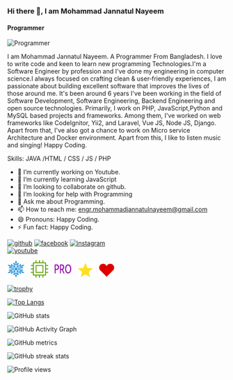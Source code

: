 ### Hi there 👋, I am Mohammad Jannatul Nayeem
#### Programmer
![Programmer]((https://scontent.fdac27-2.fna.fbcdn.net/v/t39.30808-6/288863436_581135543704994_6974785474603472504_n.jpg?_nc_cat=103&ccb=1-7&_nc_sid=e3f864&_nc_eui2=AeHVGs7-RwX2gDnZ1z4bdd6VZagVWjDgts5lqBVaMOC2zv8m-lOqI6Ud2pxSM1B86voUDdfpnsuW_AE5Spg7l5Yh&_nc_ohc=jz13f0xLGkEAX8HNCz3&_nc_ht=scontent.fdac27-2.fna&oh=00_AfBe6AVdXO5sjer4D2tXx9_NQqu3SbCXdd92WiHCed2j2A&oe=63682DC6))

I am Mohammad Jannatul Nayeem. A Programmer From Bangladesh. I love to write code and keen to  learn new programming Technologies.I'm a Software Engineer by profession and I've done my engineering in computer science.I always focused on crafting clean & user‑friendly experiences, I am passionate about building excellent software that improves the lives of those around me. It's been around 6 years I've been working in the field of Software Development, Software Engineering, Backend Engineering and open source technologies. Primarily, I work on PHP, JavaScript,Python and MySQL based projects and frameworks. Among them, I've worked on web frameworks like CodeIgnitor, Yii2, and Laravel, Vue JS, Node JS, Django. Apart from that, I've also got a chance to work on Micro service Architecture and Docker environment. Apart from this, I like to listen music and singing! Happy Coding.


Skills:  JAVA /HTML / CSS / JS / PHP

- 🔭 I’m currently working on Youtube. 
- 🌱 I’m currently learning JavaScript 
- 👯 I’m looking to collaborate on github. 
- 🤔 I’m looking for help with Programming 
- 💬 Ask me about Programming. 
- 📫 How to reach me: engr.mohammadjannatulnayeem@gmail.com
- 😄 Pronouns: Happy Coding. 
- ⚡ Fun fact: Happy  Coding. 


[<img src='https://cdn.jsdelivr.net/npm/simple-icons@3.0.1/icons/github.svg' alt='github' height='80'>](https://github.com/engrnayeem)  [<img src='https://cdn.jsdelivr.net/npm/simple-icons@3.0.1/icons/facebook.svg' alt='facebook' height='80'>](https://www.facebook.com/engr.mohammadjannatulnayeem)  [<img src='https://cdn.jsdelivr.net/npm/simple-icons@3.0.1/icons/instagram.svg' alt='instagram' height='80'>](https://www.instagram.com/engineernayeem/)  
[<img src='https://cdn.jsdelivr.net/npm/simple-icons@3.0.1/icons/youtube.svg' alt='youtube' height='80'>](https://www.youtube.com/channel/UCj1r-S1q1cZYjggj4LLM_Rg)  

<a href='https://archiveprogram.github.com/'><img src='https://raw.githubusercontent.com/acervenky/animated-github-badges/master/assets/acbadge.gif' width='40' height='40'></a> <a href='https://docs.github.com/en/developers'><img src='https://raw.githubusercontent.com/acervenky/animated-github-badges/master/assets/devbadge.gif' width='40' height='40'></a> <a href='https://github.com/pricing'><img src='https://raw.githubusercontent.com/acervenky/animated-github-badges/master/assets/pro.gif' width='40' height='40'></a> <a href='https://stars.github.com/'><img src='https://raw.githubusercontent.com/acervenky/animated-github-badges/master/assets/starbadge.gif' width='35' height='35'></a> <a href='https://docs.github.com/en/github/supporting-the-open-source-community-with-github-sponsors'><img src='https://raw.githubusercontent.com/acervenky/animated-github-badges/master/assets/sponsorbadge.gif' width='35' height='35'></a> 

[![trophy](https://github-profile-trophy.vercel.app/?username=engrnayeem)](https://github.com/ryo-ma/github-profile-trophy)

[![Top Langs](https://github-readme-stats.vercel.app/api/top-langs/?username=engrnayeem)](https://github.com/anuraghazra/github-readme-stats)

![GitHub stats](https://github-readme-stats.vercel.app/api?username=engrnayeem&show_icons=true&count_private=true)  

![GitHub Activity Graph](https://activity-graph.herokuapp.com/graph?username=engrnayeem)  

![GitHub metrics](https://metrics.lecoq.io/engrnayeem)  

![GitHub streak stats](https://github-readme-streak-stats.herokuapp.com/?user=engrnayeem)  

![Profile views](https://gpvc.arturio.dev/engrnayeem)  
